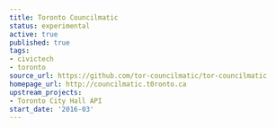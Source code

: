 ```yaml
---
title: Toronto Councilmatic
status: experimental
active: true
published: true
tags:
- civictech
- toronto
source_url: https://github.com/tor-councilmatic/tor-councilmatic
homepage_url: http://councilmatic.t0ronto.ca
upstream_projects:
- Toronto City Hall API
start_date: '2016-03'
---
```

